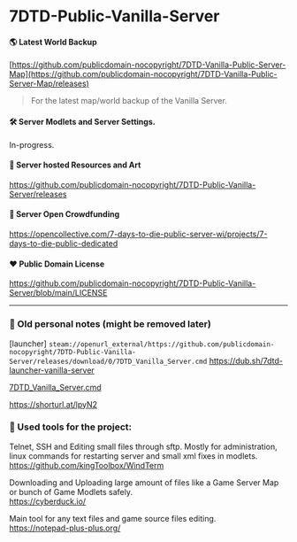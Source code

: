 # 7DTD-Public-Vanilla-Server

#### 🌎 Latest World Backup
[https://github.com/publicdomain-nocopyright/7DTD-Vanilla-Public-Server-Map](https://github.com/publicdomain-nocopyright/7DTD-Vanilla-Public-Server-Map/releases)  
> For the latest map/world backup of the Vanilla Server. 

#### 🛠️ Server Modlets and Server Settings.
In-progress.

#### 🎨 Server hosted Resources and Art
https://github.com/publicdomain-nocopyright/7DTD-Public-Vanilla-Server/releases

#### 👤 Server Open Crowdfunding
https://opencollective.com/7-days-to-die-public-server-wi/projects/7-days-to-die-public-dedicated

#### ❤️ Public Domain License
https://github.com/publicdomain-nocopyright/7DTD-Public-Vanilla-Server/blob/main/LICENSE

---

### 📝 Old personal notes (might be removed later)
[launcher]
`steam://openurl_external/https://github.com/publicdomain-nocopyright/7DTD-Public-Vanilla-Server/releases/download/0/7DTD_Vanilla_Server.cmd`
https://dub.sh/7dtd-launcher-vanilla-server

[7DTD_Vanilla_Server.cmd](https://github.com/publicdomain-nocopyright/7DTD-Public-Vanilla-Server/releases/download/0/7DTD_Vanilla_Server.cmd)

https://shorturl.at/lpyN2

### 💼 Used tools for the project:   
Telnet, SSH and Editing small files through sftp. Mostly for administration, linux commands for restarting server and small xml fixes in modlets. 
https://github.com/kingToolbox/WindTerm

Downloading and Uploading large amount of files like a Game Server Map or bunch of Game Modlets safely.  
https://cyberduck.io/

Main tool for any text files and game source files editing.  
https://notepad-plus-plus.org/
